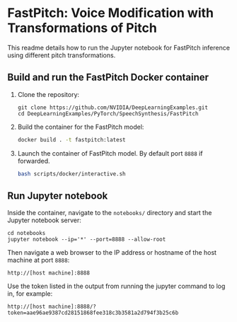 # FastPitch: Voice Modification with Transformations of Pitch

This readme details how to run the Jupyter notebook for FastPitch inference using different pitch transformations.

## Build and run the FastPitch Docker container

1. Clone the repository:
   ```
   git clone https://github.com/NVIDIA/DeepLearningExamples.git
   cd DeepLearningExamples/PyTorch/SpeechSynthesis/FastPitch
   ```

2. Build the container for the FastPitch model:
   ```bash
   docker build . -t fastpitch:latest
   ```

3. Launch the container of FastPitch model. By default port `8888` if forwarded.
   ```bash
   bash scripts/docker/interactive.sh
   ```
## Run Jupyter notebook

Inside the container, navigate to the `notebooks/` directory and start the Jupyter notebook server:
```
cd notebooks
jupyter notebook --ip='*' --port=8888 --allow-root
```
Then navigate a web browser to the IP address or hostname of the host machine at port `8888`:
```
http://[host machine]:8888
```
Use the token listed in the output from running the jupyter command to log in, for example:
```
http://[host machine]:8888/?token=aae96ae9387cd28151868fee318c3b3581a2d794f3b25c6b
```
